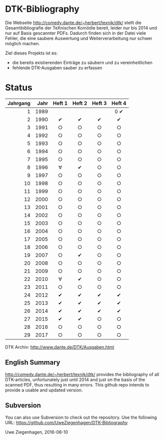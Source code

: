 # DTK-Bibliography

Die Webseite http://comedy.dante.de/~herbert/texnik/dtk/ stellt die Gesamtbibliografie der TeXnischen Komödie bereit, leider nur bis 2014 und nur auf Basis gescannter PDFs. Dadurch finden sich in der Datei viele Fehler, die eine saubere Auswertung und Weiterverarbeitung nur schwer möglich machen.

Ziel dieses Projekts ist es:

- die bereits existierenden Einträge zu säubern und zu vereinheitlichen
- fehlende DTK-Ausgaben sauber zu erfassen

# Status

| Jahrgang | Jahr | Heft 1 | Heft 2 | Heft 3 | Heft 4 |
|     ---: | ---: |  :---: |  :---: |  :---: |  :---: |
|        1 | 1989 |        |        |        |   0 ✔  |
|        2 | 1990 |    ✔   |    ✔   |    ✔   |    ✔   |
|        3 | 1991 |    ○   |    ○   |    ○   |    ○   |
|        4 | 1992 |    ○   |    ○   |    ○   |    ○   |
|        5 | 1993 |    ○   |    ○   |    ○   |    ○   |
|        6 | 1994 |    ○   |    ○   |    ○   |    ○   |
|        7 | 1995 |    ○   |    ○   |    ○   |    ○   |
|        8 | 1996 |    ∀   |    ✔   |    ○   |    ○   |
|        9 | 1997 |    ○   |    ○   |    ○   |    ○   |
|       10 | 1998 |    ○   |    ○   |    ○   |    ○   |
|       11 | 1999 |    ○   |    ○   |    ○   |    ○   |
|       12 | 2000 |    ○   |    ○   |    ○   |    ○   |
|       13 | 2001 |    ○   |    ○   |    ○   |    ○   |
|       14 | 2002 |    ○   |    ○   |    ○   |    ○   |
|       15 | 2003 |    ○   |    ○   |    ○   |    ○   |
|       16 | 2004 |    ○   |    ○   |    ○   |    ○   |
|       17 | 2005 |    ○   |    ○   |    ○   |    ○   |
|       18 | 2006 |    ○   |    ○   |    ○   |    ○   |
|       19 | 2007 |    ○   |    ✔   |    ○   |    ○   |
|       20 | 2008 |    ○   |    ○   |    ○   |    ○   |
|       21 | 2009 |    ○   |    ○   |    ○   |    ○   |
|       22 | 2010 |    ∀   |    ✔   |    ○   |    ○   |
|       23 | 2011 |    ○   |    ○   |    ○   |    ○   |
|       24 | 2012 |    ✔   |    ✔   |    ✔   |    ✔   |
|       25 | 2013 |    ✔   |    ✔   |    ✔   |    ✔   |
|       26 | 2014 |    ✔   |    ✔   |    ✔   |    ✔   |
|       27 | 2015 |    ✔   |    ✔   |    ○   |    ○   |
|       28 | 2016 |    ○   |    ○   |    ○   |    ○   |
|       29 | 2017 |    ○   |    ○   |    ○   |    ○   |

DTK Archiv: http://www.dante.de/DTK/Ausgaben.html

## English Summary ##

http://comedy.dante.de/~herbert/texnik/dtk/ provides the bibliography of all DTK-articles, unfortunately just until 2014 and just on the basis of the scanned PDF, thus resulting in many errors. This github repo intends to provide a usable and updated version.

## Subversion

You can also use Subversion to check out the repository. Use the following URL: https://github.com/UweZiegenhagen/DTK-Bibliography

Uwe Ziegenhagen, 2016-08-10
